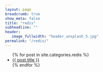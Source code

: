 ```yaml
---
layout: page
breadcrumb: true
show_meta: false
title: "redis"
subheadline: ""
header:
   image_fullwidth: "header_unsplash_5.jpg"
permalink: "/redis/"
---
```

<ul>
    {% for post in site.categories.redis %}
    <li><a href="{{ site.url }}{{ site.baseurl }}{{ post.url }}">{{ post.title }}</a></li>
    {% endfor %}
</ul>